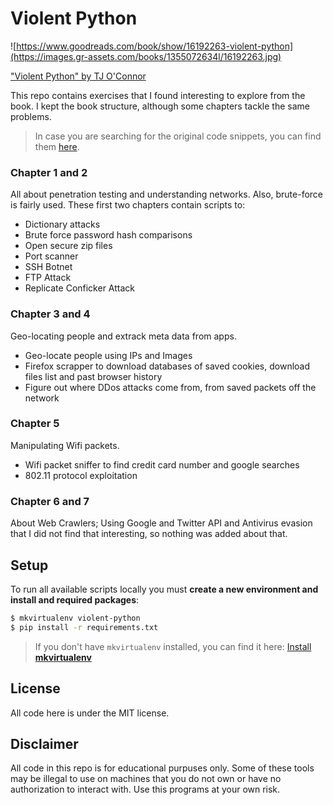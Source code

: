 # Violent Python

![https://www.goodreads.com/book/show/16192263-violent-python](https://images.gr-assets.com/books/1355072634l/16192263.jpg)

["Violent Python" by TJ O'Connor](https://www.amazon.ca/Violent-Python-Cookbook-Penetration-Engineers/dp/1597499579)
  
This repo contains exercises that I found interesting to explore from the book. I kept the book structure, although some chapters tackle the same problems.

> In case you are searching for the original code snippets, you can find them [here](
http://booksite.elsevier.com/9781597499576/chapters.php).


 
### Chapter 1 and 2

All about penetration testing and understanding networks. Also, brute-force is fairly used. These first two chapters contain scripts to:
- Dictionary attacks
- Brute force password hash comparisons 
- Open secure zip files
- Port scanner
- SSH Botnet
- FTP Attack
- Replicate Conficker Attack

### Chapter 3 and 4

Geo-locating people and extrack meta data from apps.

- Geo-locate people using IPs and Images
- Firefox scrapper to download databases of saved cookies, download files list and past browser history
- Figure out where DDos attacks come from, from saved packets off the network

### Chapter 5
 
Manipulating Wifi packets.
- Wifi packet sniffer to find credit card number and google searches
- 802.11 protocol exploitation

### Chapter 6 and 7 

About Web Crawlers; Using Google and Twitter API and Antivirus evasion that I did not find that interesting, so nothing was added about that.



## Setup

To run all available scripts locally you must **create a new environment and install and required packages**:

```bash
$ mkvirtualenv violent-python 
$ pip install -r requirements.txt
```

> If you don't have `mkvirtualenv` installed, you can find it here: [Install **mkvirtualenv**](http://virtualenvwrapper.readthedocs.io/en/latest/index.html?highlight=install#introduction)


## License
All code here is under the MIT license.

## Disclaimer 

All code in this repo is for educational purpuses only. Some of these tools may be illegal to use on machines that you do not own or have no authorization to interact with. Use this programs at your own risk. 
